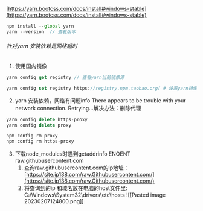 [https://yarn.bootcss.com/docs/install#windows-stable](https://yarn.bootcss.com/docs/install#windows-stable)

```js
npm install --global yarn
yarn --version  // 查看版本
```


###### 针对yarn 安装依赖是网络超时
1.  使用国内镜像
```js
yarn config get registry // 查看yarn当前镜像源

yarn config set registry https://registry.npm.taobao.org/ # 设置yarn镜像源为淘宝镜像
```


2.  yarn 安装依赖，网络有问题info There appears to be trouble with your network connection. Retrying...解决办法：删除代理

```js
yarn config delete https-proxy 
yarn config delete proxy

npm config rm proxy
npm config rm https-proxy
```


3. 下载node_modules时遇到getaddrinfo ENOENT raw.githubusercontent.com
	1.  查询raw.githubusercontent.com的ip地址：
		[https://site.ip138.com/raw.Githubusercontent.com/](https://site.ip138.com/raw.Githubusercontent.com/)
	2.  将查询到的ip 和域名放在电脑的host文件里: C:\Windows\System32\drivers\etc\hosts
		![[Pasted image 20230207124800.png]]